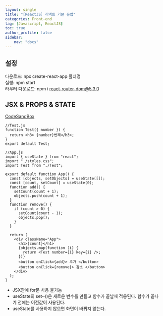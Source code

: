 ```yaml
---
layout: single
title: "[ReactJS] 리액트 기본 문법"
categories: Front-end
tag: [Javascript, ReactJS]
toc: true
author_profile: false
sidebar:
    nav: "docs"
---
```


## 설정
다운로드: npx create-react-app 폴더명  
실행: npm start  
라우터 다운로드: npm i react-router-dom@5.3.0

## JSX & PROPS & STATE
[CodeSandBox](https://codesandbox.io/s/cool-sanderson-x0rxqy?file=/src/App.js)

```react
//Test.js
function Test({ number }) {
  return <h3> {number}번째</h3>;
}
export default Test;
```

```react
//App.js
import { useState } from "react";
import "./styles.css";
import Test from "./Test";

export default function App() {
  const [objects, setObjects] = useState([]);
  const [count, setCount] = useState(0);
  function add() {
    setCount(count + 1);
    objects.push(count + 1);
  }
  function remove() {
    if (count > 0) {
      setCount(count - 1);
      objects.pop();
    }
  }

  return (
    <div className="App">
      <h1>{count}</h1>
      {objects.map(function (i) {
        return <Test number={i} key={i} />;
      })}
      <button onClick={add}> 추가 </button>
      <button onClick={remove}> 감소 </button>
    </div>
  );
}
```
- JSX안에 for문 사용 불가능
- useState의 set~()은 새로운 변수를 만들고 함수가 끝날때 적용된다. 함수가 끝나기 전에는 이전값이 사용된다.
- useState를 사용하지 않으면 화면이 바뀌지 않는다.